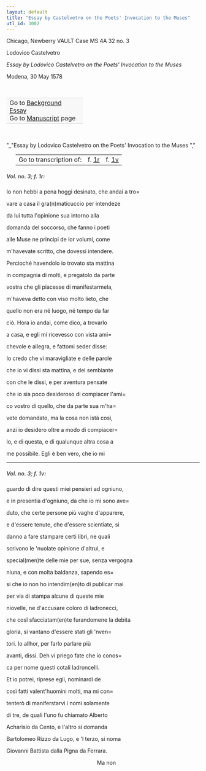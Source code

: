 ```yaml
---
layout: default
title: "Essay by Castelvetro on the Poets' Invocation to the Muses"
utl_id: 3002
---
```



Chicago, Newberry VAULT Case MS 4A 32 no. 3


Lodovico Castelvetro


*Essay by Lodovico Castelvetro on the Poets' Invocation to the Muses*


Modena, 30 May 1578


 

<table border="0.5" cellpadding="1" cellspacing="1" style="width: 200px; background-color:#F8F8F8;"><tbody style="border-color:#ccc"><tr style="border-color:#ccc"><td>Go to <a href="{{ site.baseurl }}/essay/039" target="_blank">Background Essay</a><br />
			Go to <a href="{{ site.baseurl }}/www/record.html?id=039" target="_blank">Manuscript</a> page</td>
</tr></tbody></table>
 

",,"Essay by Lodovico Castelvetro on the Poets' Invocation to the Muses
","
<table border="0.5" cellpadding="1" cellspacing="1" style="width: 280px; margin-left: 0.25in;"><tbody><tr style="border-color:#B3B6B7"><td style="text-align:center">Go to transcription of:</td>
<td style="text-align:center">f. <a href="#1">1r</a></td>
<td style="text-align:center">f. <a href="#2">1v</a></td>
</tr></tbody></table>
<h5 id="1" style="color:#555;">Vol. no. 3; f. 1r:</h5>

Io non hebbi a pena hoggi desinato, che andai a tro=


vare a casa il gra(n)maticuccio per intendeze


da lui tutta l'opinione sua intorno alla


domanda del soccorso, che fanno i poeti


alle Muse ne principi de lor volumi, come


m'havevate scritto, che dovessi intendere.


Percioché havendolo io trovato sta mattina


in compagnia di molti, e pregatolo da parte


vostra che gli piacesse di manifestarmela,


m'haveva detto con viso molto lieto, che


quello non era né luogo, né tempo da far


ciò. Hora io andai, come dico, a trovarlo


a casa, e egli mi ricevesso con vista ami=


chevole e allegra, e fattomi seder disse:


Io credo che vi maravigliate e delle parole


che io vi dissi sta mattina, e del sembiante


con che le dissi, e per aventura pensate


che io sia poco desideroso di compiacer l'ami=


co vostro di quello, che da parte sua m'ha=


vete domandato, ma la cosa non istà così,


anzi io desidero oltre a modo di compiacer=


lo, e di questa, e di qualunque altra cosa a


me possibile. Egli è ben vero, che io mi


<hr /><h5 id="2" style="color:#555;">Vol. no. 3; f. 1v:</h5>

guardo di dire questi miei pensieri ad ogniuno,


e in presentia d'ogniuno, da che io mi sono ave=


duto, che certe persone più vaghe d'apparere,


e d'essere tenute, che d'essere scientiate, si


danno a fare stampare certi libri, ne quali


scrivono le 'nuolate opinione d'altrui, e


special(men)te delle mie per sue, senza vergogna


niuna, e con molta baldanza, sapendo es=


si che io non ho intendim(en)to di publicar mai


per via di stampa alcune di queste mie


niovelle, ne d'accusare coloro di ladronecci,


che cosî sfacciatam(en)te furandomene la debita


gloria, si vantano d'essere stati gli 'nven=


tori. Io allhor, per farlo parlare più


avanti, dissi. Deh vi priego fate che io conos=


ca per nome questi cotali ladroncelli.


Et io potrei, riprese egli, nominardi de


così fatti valent'huomini molti, ma mi con=


tenterò di maniferstarvi i nomi solamente


di tre, de quali l'uno fu chiamato Alberto


Acharisio da Cento, e l'altro si domanda


Bartolomeo Rizzo da Lugo, e 'l terzo, si noma


Giovanni Battista dalla Pigna da Ferrara.


                                                            Ma non

